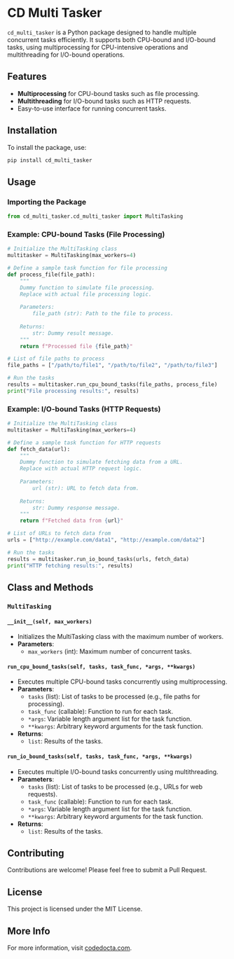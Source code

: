 
# CD Multi Tasker

`cd_multi_tasker` is a Python package designed to handle multiple concurrent tasks efficiently. It supports both CPU-bound and I/O-bound tasks, using multiprocessing for CPU-intensive operations and multithreading for I/O-bound operations.

## Features

- **Multiprocessing** for CPU-bound tasks such as file processing.
- **Multithreading** for I/O-bound tasks such as HTTP requests.
- Easy-to-use interface for running concurrent tasks.

## Installation

To install the package, use:

```bash
pip install cd_multi_tasker
```

## Usage

### Importing the Package

```python
from cd_multi_tasker.cd_multi_tasker import MultiTasking
```

### Example: CPU-bound Tasks (File Processing)

```python
# Initialize the MultiTasking class
multitasker = MultiTasking(max_workers=4)

# Define a sample task function for file processing
def process_file(file_path):
    """
    Dummy function to simulate file processing.
    Replace with actual file processing logic.
    
    Parameters:
        file_path (str): Path to the file to process.
    
    Returns:
        str: Dummy result message.
    """
    return f"Processed file {file_path}"

# List of file paths to process
file_paths = ["/path/to/file1", "/path/to/file2", "/path/to/file3"]

# Run the tasks
results = multitasker.run_cpu_bound_tasks(file_paths, process_file)
print("File processing results:", results)
```

### Example: I/O-bound Tasks (HTTP Requests)

```python
# Initialize the MultiTasking class
multitasker = MultiTasking(max_workers=4)

# Define a sample task function for HTTP requests
def fetch_data(url):
    """
    Dummy function to simulate fetching data from a URL.
    Replace with actual HTTP request logic.
    
    Parameters:
        url (str): URL to fetch data from.
    
    Returns:
        str: Dummy response message.
    """
    return f"Fetched data from {url}"

# List of URLs to fetch data from
urls = ["http://example.com/data1", "http://example.com/data2"]

# Run the tasks
results = multitasker.run_io_bound_tasks(urls, fetch_data)
print("HTTP fetching results:", results)
```

## Class and Methods

### `MultiTasking`

#### `__init__(self, max_workers)`

- Initializes the MultiTasking class with the maximum number of workers.
- **Parameters**:
  - `max_workers` (int): Maximum number of concurrent tasks.

#### `run_cpu_bound_tasks(self, tasks, task_func, *args, **kwargs)`

- Executes multiple CPU-bound tasks concurrently using multiprocessing.
- **Parameters**:
  - `tasks` (list): List of tasks to be processed (e.g., file paths for processing).
  - `task_func` (callable): Function to run for each task.
  - `*args`: Variable length argument list for the task function.
  - `**kwargs`: Arbitrary keyword arguments for the task function.
- **Returns**:
  - `list`: Results of the tasks.

#### `run_io_bound_tasks(self, tasks, task_func, *args, **kwargs)`

- Executes multiple I/O-bound tasks concurrently using multithreading.
- **Parameters**:
  - `tasks` (list): List of tasks to be processed (e.g., URLs for web requests).
  - `task_func` (callable): Function to run for each task.
  - `*args`: Variable length argument list for the task function.
  - `**kwargs`: Arbitrary keyword arguments for the task function.
- **Returns**:
  - `list`: Results of the tasks.

## Contributing

Contributions are welcome! Please feel free to submit a Pull Request.

## License

This project is licensed under the MIT License.

## More Info

For more information, visit [codedocta.com](https://codedocta.com).
